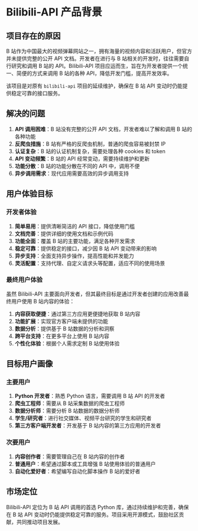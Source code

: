 # Bilibili-API 产品背景

## 项目存在的原因

B 站作为中国最大的视频弹幕网站之一，拥有海量的视频内容和活跃用户，但官方并未提供完整的公开 API 文档。开发者在进行与 B 站相关的开发时，往往需要自行研究和调用 B 站的 API。Bilibili-API 项目应运而生，旨在为开发者提供一个统一、简便的方式来调用 B 站的各种 API，降低开发门槛，提高开发效率。

该项目是对原有 `bilibili-api` 项目的延续维护，确保在 B 站 API 变动时仍能提供稳定可靠的接口服务。

## 解决的问题

1. **API 调用困难**：B 站没有完整的公开 API 文档，开发者难以了解和调用 B 站的各种功能
2. **反爬虫措施**：B 站有严格的反爬虫机制，普通的爬虫容易被封禁 IP
3. **认证复杂**：B 站的认证机制复杂，需要处理各种 cookies 和 token
4. **API 变动频繁**：B 站的 API 经常变动，需要持续维护和更新
5. **功能分散**：B 站的功能分散在不同的 API 中，调用不便
6. **异步调用需求**：现代应用需要高效的异步调用支持

## 用户体验目标

### 开发者体验

1. **简单易用**：提供清晰简洁的 API 接口，降低使用门槛
2. **文档完善**：提供详细的使用文档和示例代码
3. **功能全面**：覆盖 B 站的主要功能，满足各种开发需求
4. **稳定可靠**：提供稳定的接口，减少因 B 站 API 变动带来的影响
5. **异步支持**：全面支持异步操作，提高性能和并发能力
6. **灵活配置**：支持代理、自定义请求头等配置，适应不同的使用场景

### 最终用户体验

虽然 Bilibili-API 主要面向开发者，但其最终目标是通过开发者创建的应用改善最终用户使用 B 站内容的体验：

1. **内容获取便捷**：通过第三方应用更便捷地获取 B 站内容
2. **功能扩展**：实现官方客户端未提供的功能
3. **数据分析**：提供基于 B 站数据的分析和洞察
4. **跨平台支持**：在更多平台上使用 B 站内容
5. **个性化体验**：根据个人需求定制 B 站使用体验

## 目标用户画像

### 主要用户

1. **Python 开发者**：熟悉 Python 语言，需要调用 B 站 API 的开发者
2. **爬虫工程师**：需要从 B 站采集数据的爬虫工程师
3. **数据分析师**：需要分析 B 站数据的数据分析师
4. **学生/研究者**：进行社交媒体、视频平台研究的学生和研究者
5. **第三方客户端开发者**：开发基于 B 站内容的第三方应用的开发者

### 次要用户

1. **内容创作者**：需要管理自己在 B 站内容的创作者
2. **普通用户**：希望通过脚本或工具增强 B 站使用体验的普通用户
3. **自动化爱好者**：希望编写自动化脚本操作 B 站的爱好者

## 市场定位

Bilibili-API 定位为 B 站 API 调用的首选 Python 库，通过持续维护和完善，确保在 B 站 API 变动时仍能提供稳定可靠的服务。项目采用开源模式，鼓励社区贡献，共同推动项目发展。 